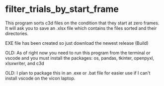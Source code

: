 # filter_trials_by_start_frame

This program sorts c3d files on the condition that they start at zero frames.
It will ask you to save an .xlsx file which contains the files sorted and their directories.

EXE file has been created so just download the newest release (Build)

OLD: As of right now you need to run this program from the terminal or vscode and you must install the packages: os, pandas, tkinter, openpyxl, xlsxwriter, and c3d

OLD: I plan to package this in an .exe or .bat file for easier use if I can't install vscode on the vicon laptop.
